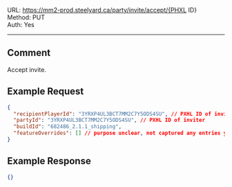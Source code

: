 URL: https://mm2-prod.steelyard.ca/party/invite/accept/{PHXL ID} \
Method: PUT \
Auth: Yes

---

## Comment
Accept invite.

## Example Request
```json
{
  "recipientPlayerId": "3YRXP4UL3BCT7MM2C7Y5ODS4SU", // PXHL ID of inviter
  "partyId": "3YRXP4UL3BCT7MM2C7Y5ODS4SU", // PXHL ID of inviter
  "buildId": "682486_2.1.1_shipping",
  "featureOverrides": [] // purpose unclear, not captured any entries yet
}
```

## Example Response
```json
{}
```
